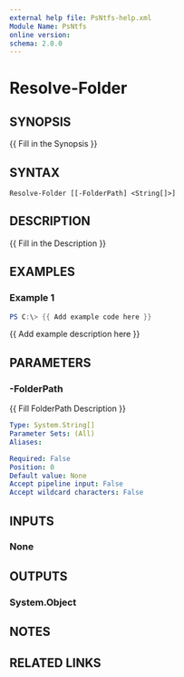 ```yaml
---
external help file: PsNtfs-help.xml
Module Name: PsNtfs
online version:
schema: 2.0.0
---
```


# Resolve-Folder

## SYNOPSIS
{{ Fill in the Synopsis }}

## SYNTAX

```
Resolve-Folder [[-FolderPath] <String[]>]
```

## DESCRIPTION
{{ Fill in the Description }}

## EXAMPLES

### Example 1
```powershell
PS C:\> {{ Add example code here }}
```

{{ Add example description here }}

## PARAMETERS

### -FolderPath
{{ Fill FolderPath Description }}

```yaml
Type: System.String[]
Parameter Sets: (All)
Aliases:

Required: False
Position: 0
Default value: None
Accept pipeline input: False
Accept wildcard characters: False
```

## INPUTS

### None

## OUTPUTS

### System.Object
## NOTES

## RELATED LINKS
